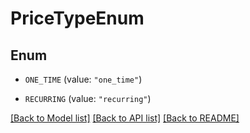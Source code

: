 # PriceTypeEnum

## Enum


* `ONE_TIME` (value: `"one_time"`)

* `RECURRING` (value: `"recurring"`)


[[Back to Model list]](../README.md#documentation-for-models) [[Back to API list]](../README.md#documentation-for-api-endpoints) [[Back to README]](../README.md)


